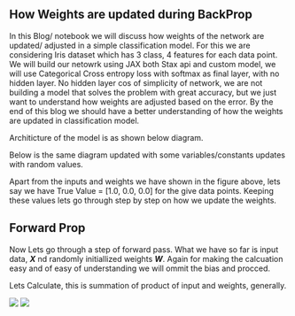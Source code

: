 ## **How Weights are updated during BackProp**


In this Blog/ notebook we will discuss how weights of the network are updated/ adjusted in a simple classification model. For this we are considering Iris dataset which has 3 class, 4 features for each data point. We will build our netowrk using JAX both Stax api and custom model, we will use Categorical Cross entropy loss with softmax as final layer, with no hidden layer. No hidden layer cos of simplicity of network, we are not building a model that solves the problem with great accuracy, but we just want to understand how weights are adjusted based on the error. By the end of this blog we should have a better understanding of how the weights are updated in classification model.

Architicture of the model is as shown below diagram.

Below is the same diagram updated with some variables/constants updates with random values.

Apart from the inputs and weights we have shown in the figure above, lets say we have True Value = [1.0, 0.0, 0.0] for the give data points. Keeping these values lets go through step by step on how we update the weights.

## Forward Prop

Now Lets go through a step of forward pass. What we have so far is input data, ***X*** nd randomly initiallized weights ***W***. Again for making the calcuation easy and of easy of understanding we will ommit the bias and procced. 

Lets Calculate, this is summation of product of input and weights, generally.

<img src="https://render.githubusercontent.com/render/math?math=\sum_{n=0}^\infty\frac{1}{2^n}">

<img src="https://render.githubusercontent.com/render/math?math=\Z_{1}^{1} = x^{1} * w_{11}^{1}">
